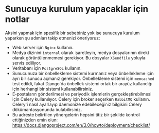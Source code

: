 # Sunucuya kurulum yapacaklar için notlar

Aksini yapmak için spesifik bir sebebiniz yok ise sunucuya kurulum yaparken şu adımları takip etmenizi öneriyoruz:

* Web server için `Nginx` kullanın.
* Medya dizinini `internal` olarak işaretleyin, medya dosyalarının direkt olarak görüntülenmemesi gerekiyor. Bu dosyalar
`XSendfile` yoluyla servis ediliyor. 
* Veritabanı için `PostgreSQL` kullanın.
* Sunucunuza bir önbellekleme sistemi kurmanız veya önbellekleme için ayrı bir sunucu açmanız gerekiyor. Önbellekleme
sistemi için `memcached` test edildi, fakat Django'da önbellek sistemi ortak bir arayüz kullandığı için herhangi bir
sistemi kullanabilirsiniz.
* E-postaların gönderilmesi ve periyodik işlemlerin gerçekleştirebilmesi için Celery kullanılıyor. Celery için broker
seçerken `RabbitMQ` kullanın. Celery'i nasıl ayarlayıp daemonize edebileceğiniz bilgisini  Celery dökümantasyonunda bulabilirsiniz.
* Bu adreste belirtilen yönergelerin hepsini titiz bir şekilde kontrol ettiğinizden emin olun:
https://docs.djangoproject.com/en/3.0/howto/deployment/checklist/